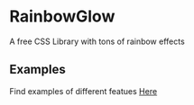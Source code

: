 # RainbowGlow
A free CSS Library with tons of rainbow effects
## Examples
Find examples of different featues [Here](https://codepen.io/potterpiggy/pen/vYLvyMq)
